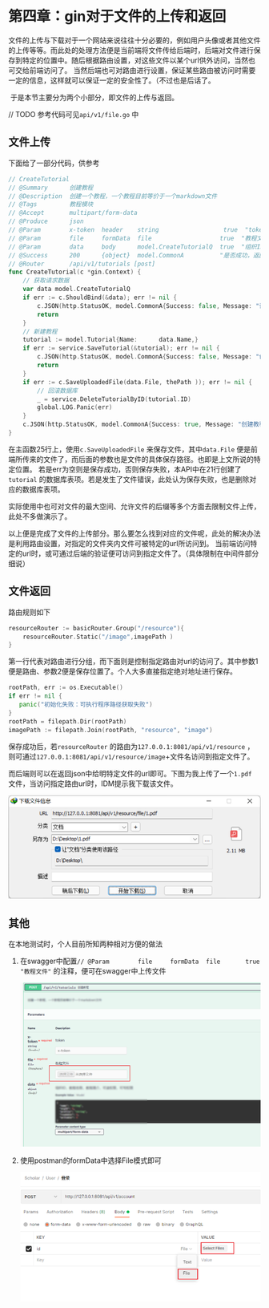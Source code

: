 # 第四章：gin对于文件的上传和返回

​	文件的上传与下载对于一个网站来说往往十分必要的，例如用户头像或者其他文件的上传等等。而此处的处理方法便是当前端将文件传给后端时，后端对文件进行保存到特定的位置中。随后根据路由设置，对这些文件以某个url供外访问，当然也可交给前端访问了。 当然后端也可对路由进行设置，保证某些路由被访问时需要一定的信息，这样就可以保证一定的安全性了。（不过也是后话了。

​	于是本节主要分为两个小部分，即文件的上传与返回。

// TODO	参考代码可见`api/v1/file.go` 中



## 文件上传

下面给了一部分代码，供参考

```go
// CreateTutorial
// @Summary      创建教程
// @Description  创建一个教程，一个教程目前等价于一个markdown文件
// @Tags         教程模块
// @Accept       multipart/form-data
// @Produce      json
// @Param        x-token  header    string                  true  "token"
// @Param        file     formData  file                   true  "教程文件"
// @Param        data     body      model.CreateTutorialQ  true  "组织ID，教程名称，教程简介，可读权限，可写权限"
// @Success      200      {object}  model.CommonA          "是否成功，返回信息"
// @Router       /api/v1/tutorials [post]
func CreateTutorial(c *gin.Context) {
	// 获取请求数据
	var data model.CreateTutorialQ
	if err := c.ShouldBind(&data); err != nil {
		c.JSON(http.StatusOK, model.CommonA{Success: false, Message: "请求参数非法"})
		return
	}
	// 新建教程
	tutorial := model.Tutorial{Name:      data.Name,}
	if err := service.SaveTutorial(&tutorial); err != nil {
		c.JSON(http.StatusOK, model.CommonA{Success: false, Message: "创建教程失败"})
		return
	}
    if err := c.SaveUploadedFile(data.File, thePath )); err != nil {
		// 回滚数据库
		_ = service.DeleteTutorialByID(tutorial.ID)
		global.LOG.Panic(err)
	}
	c.JSON(http.StatusOK, model.CommonA{Success: true, Message: "创建教程成功"})
}
```



在主函数25行上，使用`c.SaveUploadedFile` 来保存文件，其中`data.File` 便是前端所传来的文件了，而后面的参数也是文件的具体保存路径。也即是上文所说的特定位置。 若是err为空则是保存成功，否则保存失败，本API中在21行创建了`tutorial` 的数据库表项。若是发生了文件错误，此处认为保存失败，也是删除对应的数据库表项。



实际使用中也可对文件的最大空间、允许文件的后缀等多个方面去限制文件上传，此处不多做演示了。

以上便是完成了文件的上传部分。那么要怎么找到对应的文件呢，此处的解决办法是利用路由设置，对指定的文件夹内文件可被特定的url所访问到。 当前端访问特定的url时，或可通过后端的验证便可访问到指定文件了。（具体限制在中间件部分细说）



## 文件返回

路由规则如下

```go
resourceRouter := basicRouter.Group("/resource"){
    resourceRouter.Static("/image",imagePath )
}
```

第一行代表对路由进行分组，而下面则是控制指定路由对url的访问了。其中参数1便是路由、参数2便是保存位置了。个人大多直接指定绝对地址进行保存。

```go
rootPath, err := os.Executable()
if err != nil {
   panic("初始化失败：可执行程序路径获取失败")
}
rootPath = filepath.Dir(rootPath)
imagePath := filepath.Join(rootPath, "resource", "image")
```

保存成功后，若`resourceRouter` 的路由为`127.0.0.1:8081/api/v1/resource` ，则可通过`127.0.0.1:8081/api/v1/resource/image`+文件名访问到指定文件了。

而后端则可以在返回json中给明特定文件的url即可。下图为我上传了一个`1.pdf` 文件，当访问指定路由url时，IDM提示我下载该文件。

![image-20220429085448054](img/p4-upload-file/image-20220429085448054.png)

## 其他

在本地测试时，个人目前所知两种相对方便的做法

1. 在swagger中配置`// @Param        file     formData  file       true  "教程文件"` 的注释，便可在swagger中上传文件

   ![image-20220425211806985](img/p4-upload-file/image-20220425211806985.png)

2. 使用postman的formData中选择File模式即可

   ![image-20220425211641539](img/p4-upload-file/image-20220425211641539.png)




